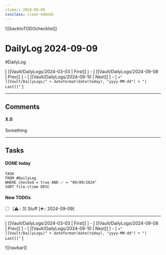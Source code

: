 ```yaml
---
ctime:: 2024-09-09
cssclass: clean-embeds
---
```

![[backtoTODOchecklist]]
# DailyLog 2024-09-09

#DailyLog

\[ [[Vault/DailyLogs/2024-03-03 | First]] \] - \[ [[Vault/DailyLogs/2024-09-08 | Prev]] \] - \[ [[Vault/DailyLogs/2024-09-10 | Next]] \] - \[ `="[[Vault/DailyLogs/" + dateformat(date(today), "yyyy-MM-dd") + "| Last]]"` \]

---

## Comments

#### X.0

Something



---

## Tasks
#### DONE today
```dataview
TASK
FROM #DailyLog
WHERE checked = true AND ✅ = "09/09/2024"
SORT file.ctime DESC
```


#### New TODOs
- [ ] [⚠️:: 3] Stuff [➕:: 2024-09-09]



---

\[ [[Vault/DailyLogs/2024-03-03 | First]] \] - \[ [[Vault/DailyLogs/2024-09-08 | Prev]] \] - \[ [[Vault/DailyLogs/2024-09-10 | Next]] \] - \[ `="[[Vault/DailyLogs/" + dateformat(date(today), "yyyy-MM-dd") + "| Last]]"` \]

![[navbar]]



